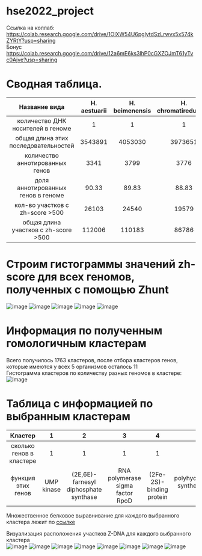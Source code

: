 # hse2022_project

Ссылка на коллаб: https://colab.research.google.com/drive/1OlXW54U6pglytdSzLrwvx5x574kZYRtY?usp=sharing  
Бонус https://colab.research.google.com/drive/12a6mE6ks3lhP0cGXZOJmT61yTvc0Ajve?usp=sharing  
# Сводная таблица. 
| Название вида | H. aestuarii | Н. beimenensis | H. chromatireducens | H. elongatae | H. socia |
| :---: | :---: | :---: | :---: | :---: | :---: |
| количество ДНК носителей в геноме | 1 | 1 | 1 | 1 | 1 |
| общая длина этих последовательностей | 3543891 | 4053030 | 3973651 | 4061825 | 4753299 |
| количество аннотированных генов | 3341 | 3799 | 3776 | 3802 | 4534 |
| доля аннотированных генов в геноме | 90.33 | 89.83 | 88.83 | 90.34 | 90.04 |
| кол-во участков с zh-score >500 | 26103 | 24540 | 19579 | 26136 | 40009 |
| общая длина участков с zh-score >500 | 112006 | 110183 | 86786 | 112573 | 166561 |  

# Строим гистограммы значений zh-score для всех геномов, полученных с помощью Zhunt  
![image](https://user-images.githubusercontent.com/60805733/173428127-f96d16fa-9d71-4f45-86ee-9a0e1c95c326.png)
![image](https://user-images.githubusercontent.com/60805733/173428158-cdca809a-7f96-49d8-82ab-e10bfc7f4fe2.png)
![image](https://user-images.githubusercontent.com/60805733/173428220-1f1b1700-3228-49e3-8cb4-26396ec71342.png)
![image](https://user-images.githubusercontent.com/60805733/173428237-d20ba9ef-1ceb-4080-92cf-76c65a933835.png)
![image](https://user-images.githubusercontent.com/60805733/173428266-f94027af-4ec5-49a7-8d36-b4939b42e059.png)


# Информация по полученным гомологичным кластерам
Всего получилось 1763 кластеров, после отбора кластеров генов, которые имеются у всех 5 организмов осталось 11  
Гистограмма кластеров по количеству разных геномов в кластере:  
![image](https://user-images.githubusercontent.com/60805733/173427226-4900b2d3-5123-457c-b14e-10eebed48cbb.png)


# Таблица с информацией по выбранным кластерам  

| Кластер | 1 | 2 | 3 | 4 | 5 | 6 | 7 | 8 |
| :---: | :---: | :---: | :---: | :---: | :---: | :---: | :---: | :---: |
| сколько генов в кластере | 1 | 1 | 1 | 1 | 1 | 1 | 1 | 1 | 1 | 1 |
| функция этих генов | UMP kinase | (2E,6E)-farnesyl diphosphate synthase | RNA polymerase sigma factor RpoD | (2Fe-2S)-binding protein | polyhydroxyalkanoate synthesis repressor PhaR | 50S ribosomal protein L34 | ribonuclease P protein component | exodeoxyribonuclease V subunit alpha |


Множественное белковое выравнивание для каждого выбранного кластера лежит по [ссылке](https://github.com/tomat8jpg/hse2022_project/tree/main/clusters/raw)


Визуализация расположения участков Z-DNA для каждого выбранного кластера  
![image](https://user-images.githubusercontent.com/60805733/173688229-a0d56dcd-9657-4cf4-9c9c-6129c8c55b4b.png)
![image](https://user-images.githubusercontent.com/60805733/173688248-ca22b08c-c570-43eb-89ef-524b9ea3fe9c.png)
![image](https://user-images.githubusercontent.com/60805733/173688276-97ca5af5-5e3b-4c2f-b1c4-f8db3a78f0a8.png)
![image](https://user-images.githubusercontent.com/60805733/173688298-ebbad560-8673-4e43-a8f7-47c2ce28e8ac.png)
![image](https://user-images.githubusercontent.com/60805733/173688328-69314c43-4e2e-4f98-b149-4e717f012e6a.png)
![image](https://user-images.githubusercontent.com/60805733/173688351-9069d10c-a725-48ba-8a54-870c58dc4cfd.png)
![image](https://user-images.githubusercontent.com/60805733/173688367-54d9af0c-ad00-485b-be38-49329e1a293e.png)
![image](https://user-images.githubusercontent.com/60805733/173688401-ea3b4a07-ee79-4af2-a8df-a153daa59f90.png)


